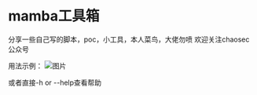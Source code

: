 # mamba工具箱
分享一些自己写的脚本，poc，小工具，本人菜鸟，大佬勿喷
欢迎关注chaosec公众号

用法示例：
![图片](https://user-images.githubusercontent.com/75511051/124437036-37c80900-dda9-11eb-83be-8f7b62ab5b82.png)

或者直接-h or --help查看帮助
